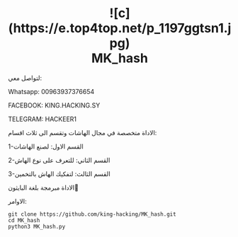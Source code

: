 <h1 align="center">
  <br>
  ![c](https://e.top4top.net/p_1197ggtsn1.jpg)
  <br>
  MK_hash
  <br>
</h1>

لتواصل معي:

Whatsapp: 00963937376654

FACEBOOK: KING.HACKING.SY

TELEGRAM: HACKEER1


الاداة متخصصة في مجال الهاشات وتقسم الى ثلاث اقسام:

1-القسم الاول: لصنع الهاشات

2-القسم الثاني: للتعرف على نوع الهاش

3-القسم الثالث: لتفكيك الهاش بالتخمين

الاداة مبرمجة بلغة البايثون💚

الاوامر:

```
git clone https://github.com/king-hacking/MK_hash.git
cd MK_hash
python3 MK_hash.py
```

